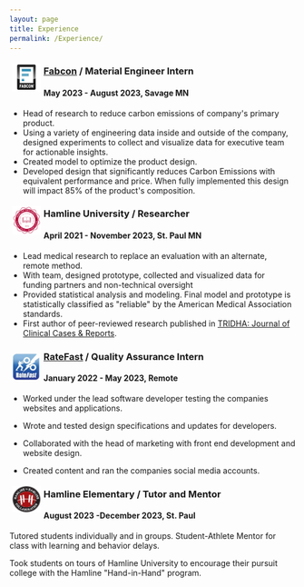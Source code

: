 ```yaml
---
layout: page
title: Experience
permalink: /Experience/
---
```


<img src="/fabconLogo.png" width="50" align="left" style="padding:5px"/>

### [Fabcon](https://fabconprecast.com/) / Material Engineer Intern

#### May 2023 - August 2023, Savage MN

-   Head of research to reduce carbon emissions of company's primary product.
-   Using a variety of engineering data inside and outside of the company, designed experiments to collect and visualize data for executive team for actionable insights.
-   Created model to optimize the product design.
-   Developed design that significantly reduces Carbon Emissions with equivalent performance and price. When fully implemented this design will impact 85% of the product's composition.

<img src="/Hamline_logo.png" width="50" align="left" style="padding:5px"/>

### **Hamline University** / Researcher

#### April 2021 - November 2023, St. Paul MN

-   Lead medical research to replace an evaluation with an alternate, remote method.
-   With team, designed prototype, collected and visualized data for funding partners and non-technical oversight
-   Provided statistical analysis and modeling. Final model and prototype is statistically classified as "reliable" by the American Medical Association standards.
-   First author of peer-reviewed research published in [TRIDHA: Journal of Clinical Cases & Reports](https://www.tridhascholars.org/pdfs/a-pilot-study-for-at-home-measurement-of-grip-strength-via-telemedicine-JOCCR-6-S11-1063.pdf).

### <img src="/ratefast_logo.png" width="50" align="left" style="padding:5px"/> [RateFast](https://www.rate-fast.com/) / Quality Assurance Intern

#### January 2022 - May 2023, Remote

-   Worked under the lead software developer testing the companies websites and applications.

-   Wrote and tested design specifications and updates for developers.

-   Collaborated with the head of marketing with front end development and website design.

-   Created content and ran the companies social media accounts.

<img src="/Hamline_hh_logo.png" width="50" align="left" style="padding:5px"/>

### **Hamline Elementary /** Tutor and Mentor

#### August 2023 -December 2023, St. Paul

Tutored students individually and in groups. Student-Athlete Mentor for class with learning and behavior delays.

Took students on tours of Hamline University to encourage their pursuit college with the Hamline "Hand-in-Hand" program.
